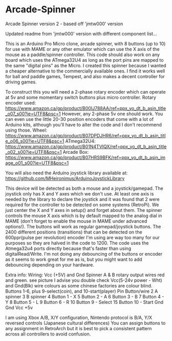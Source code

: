 # Arcade-Spinner
Arcade Spinner version 2 - based off 'jmtw000' version

Updated readme from 'jmtw000' version with different component list...

This is an Arduino Pro Micro clone, arcade spinner, with 8 buttons (up to 10) for use with MAME or any other emulator which can use the X axis of the mouse as a paddle/spinner controller. This code should also work on any board which uses the ATmega32U4 as long as the port pins are mapped to the same "digital pins" as the Micro. I created this spinner because I wanted a cheaper alternative to the commercially available ones. I find it works well for ball and paddle games, Tempest, and also makes a decent controller for driving games.

To construct this you will need a 2-phase rotary encoder which can operate at 5v and some momentary switch buttons plus micro controller. 
Rotary encoder used: https://www.amazon.ca/gp/product/B00IJ788AA/ref=ppx_yo_dt_b_asin_title_o07_s00?ie=UTF8&psc=1 
However, any 2-phase 5v one should work. 
You can even use the little 20-30 position encoders that come with a lot of Arduino kits, although you'll have to alter the code and I don't recommend using those. 
Wheel:      https://www.amazon.ca/gp/product/B07DPDJHR6/ref=ppx_yo_dt_b_asin_title_o06_s00?ie=UTF8&psc=1
ATmega32U4: https://www.amazon.ca/gp/product/B01N4TVIQX/ref=ppx_yo_dt_b_asin_title_o02_s00?ie=UTF8&psc=1 
Arcade Box: https://www.amazon.ca/gp/product/B07HRS9BFK/ref=ppx_yo_dt_b_asin_image_o01_s00?ie=UTF8&psc=1

You will also need the Arduino joystick library available at: https://github.com/MHeironimus/ArduinoJoystickLibrary

This device will be detected as both a mouse and a joystick/gamepad. The joystick only has X and Y axes which we don't use. At least one axis is needed by the library to declare the joystick and it was found that 2 were required for the controller to be detected on some systems (RetroPi). We just center the X and Y axes in setup() and forget about them. The spinner controls the mouse X axis which is by default mapped to the analog dial in MAME (don't forget to enable the mouse in MAME under advanced options!). The buttons will work as regular gamepad/joystick buttons. The 2400 different positions (transitions) that can be detected on the 600ppr(pulse per revolution) encoder I'm using are way too many for our purposes so they are halved in the code to 1200. The code uses the Atmega32u4 ports directly because that's faster than using digitalRead/Write. I'm not doing any debouncing of the buttons or encoder as it seems to work great for me as is, but you might want to add debouncing depending on your hardware.

Extra info:
Wiring: 
Vcc (+5V) and Gnd
Spinner A & B rotary output wires red and green. see picture 
I advise you double check Vcc(5-24v power - Wht) and Gnd(Blk) wire colours as some chinese factories are colour blind.
Buttons 1-6, plus 9-select(coin), and 10-start(player) 
Pin Button/wire
2   A spinner
3   B spinner
4   Button 1 - X
5   Button 2 - A
6   Button 3 - B
7   Button 4 - Y
8   Button 5 - L
9   Button 6 - R
10  Button 9 - Select
15  Button 10 - Start
Gnd Gnd
Vcc +5v

I am using Xbox A/B, X/Y configuration, Nintendo protocol is B/A, Y/X reversed controls (Japanese cultural differences)
You can assign buttons to any assignment in RetroArch but it is best to pick a consistent pattern across all controllers to avoid confusion.
 
  
  
